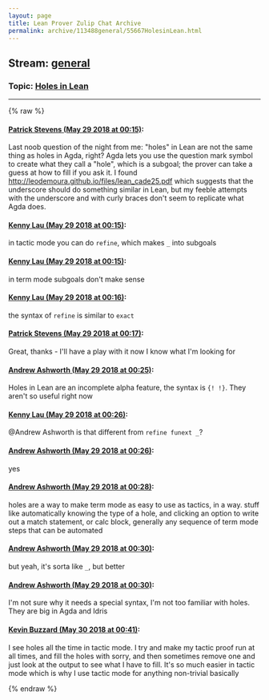 ```yaml
---
layout: page
title: Lean Prover Zulip Chat Archive 
permalink: archive/113488general/55667HolesinLean.html
---
```


## Stream: [general](index.html)
### Topic: [Holes in Lean](55667HolesinLean.html)

---


{% raw %}
#### [ Patrick Stevens (May 29 2018 at 00:15)](https://leanprover.zulipchat.com/#narrow/stream/113488-general/topic/Holes%20in%20Lean/near/127223244):
<p>Last noob question of the night from me: "holes" in Lean are not the same thing as holes in Agda, right? Agda lets you use the question mark symbol to create what they call a "hole", which is a subgoal; the prover can take a guess at how to fill if you ask it. I found <a href="http://leodemoura.github.io/files/lean_cade25.pdf" target="_blank" title="http://leodemoura.github.io/files/lean_cade25.pdf">http://leodemoura.github.io/files/lean_cade25.pdf</a> which suggests that the underscore should do something similar in Lean, but my feeble attempts with the underscore and with curly braces don't seem to replicate what Agda does.</p>

#### [ Kenny Lau (May 29 2018 at 00:15)](https://leanprover.zulipchat.com/#narrow/stream/113488-general/topic/Holes%20in%20Lean/near/127223257):
<p>in tactic mode you can do <code>refine</code>, which makes <code>_</code> into subgoals</p>

#### [ Kenny Lau (May 29 2018 at 00:15)](https://leanprover.zulipchat.com/#narrow/stream/113488-general/topic/Holes%20in%20Lean/near/127223258):
<p>in term mode subgoals don't make sense</p>

#### [ Kenny Lau (May 29 2018 at 00:16)](https://leanprover.zulipchat.com/#narrow/stream/113488-general/topic/Holes%20in%20Lean/near/127223298):
<p>the syntax of <code>refine</code> is similar to <code>exact</code></p>

#### [ Patrick Stevens (May 29 2018 at 00:17)](https://leanprover.zulipchat.com/#narrow/stream/113488-general/topic/Holes%20in%20Lean/near/127223309):
<p>Great, thanks - I'll have a play with it now I know what I'm looking for</p>

#### [ Andrew Ashworth (May 29 2018 at 00:25)](https://leanprover.zulipchat.com/#narrow/stream/113488-general/topic/Holes%20in%20Lean/near/127223536):
<p>Holes in Lean are an incomplete alpha feature, the syntax is <code>{! !}</code>. They aren't so useful right now</p>

#### [ Kenny Lau (May 29 2018 at 00:26)](https://leanprover.zulipchat.com/#narrow/stream/113488-general/topic/Holes%20in%20Lean/near/127223577):
<p><span class="user-mention" data-user-id="110025">@Andrew Ashworth</span> is that different from <code>refine funext _</code>?</p>

#### [ Andrew Ashworth (May 29 2018 at 00:26)](https://leanprover.zulipchat.com/#narrow/stream/113488-general/topic/Holes%20in%20Lean/near/127223579):
<p>yes</p>

#### [ Andrew Ashworth (May 29 2018 at 00:28)](https://leanprover.zulipchat.com/#narrow/stream/113488-general/topic/Holes%20in%20Lean/near/127223642):
<p>holes are a way to make term mode as easy to use as tactics, in a way. stuff like automatically knowing the type of a hole, and clicking an option to write out a match statement, or calc block, generally any sequence of term mode steps that can be automated</p>

#### [ Andrew Ashworth (May 29 2018 at 00:30)](https://leanprover.zulipchat.com/#narrow/stream/113488-general/topic/Holes%20in%20Lean/near/127223704):
<p>but yeah, it's sorta like <code>_</code>, but better</p>

#### [ Andrew Ashworth (May 29 2018 at 00:30)](https://leanprover.zulipchat.com/#narrow/stream/113488-general/topic/Holes%20in%20Lean/near/127223709):
<p>I'm not sure why it needs a special syntax, I'm not too familiar with holes. They are big in Agda and Idris</p>

#### [ Kevin Buzzard (May 30 2018 at 00:41)](https://leanprover.zulipchat.com/#narrow/stream/113488-general/topic/Holes%20in%20Lean/near/127278347):
<p>I see holes all the time in tactic mode. I try and make my tactic proof run at all times, and fill the holes with sorry, and then sometimes remove one and just look at the output to see what I have to fill. It's so much easier in tactic mode which is why I use tactic mode for anything non-trivial basically</p>


{% endraw %}
